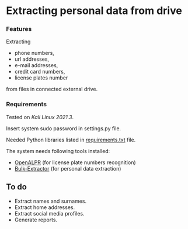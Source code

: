 # Extracting personal data from drive

### Features
Extracting 
- phone numbers, 
- url addresses, 
- e-mail addresses, 
- credit card numbers,
- license plates number 

from files in connected external drive.

### Requirements
Tested on *Kali Linux 2021.3*.

Insert system sudo password in settings.py file.

Needed Python libraries listed in [requirements.txt](https://gitlab.com/pawelptak/personal-data-extractor/-/blob/master/requirements.txt) file.

The system needs following tools installed:
- [OpenALPR](https://github.com/openalpr/openalpr/wiki/Compilation-instructions-(Ubuntu-Linux)#the-easy-way) (for license plate numbers recognition)
- [Bulk-Extractor](https://www.kali.org/tools/bulk-extractor/) (for personal data extraction)

## To do
- Extract names and surnames.
- Extract home addresses.
- Extract social media profiles.
- Generate reports.
